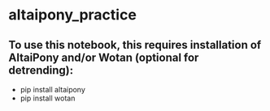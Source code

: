 # altaipony_practice


## To use this notebook, this requires installation of AltaiPony and/or Wotan (optional for detrending):

- pip install altaipony
- pip install wotan
